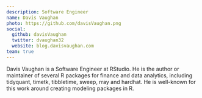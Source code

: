 ```yaml
---
description: Software Engineer
name: Davis Vaughan
photo: https://github.com/davisVaughan.png
social:
  github: davisVaughan
  twitter: dvaughan32
  website: blog.davisvaughan.com
team: true
---
```





Davis Vaughan is a Software Engineer at RStudio. He is the author or maintainer of several R packages for finance and data analytics, including tidyquant, timetk, tibbletime, sweep, rray and hardhat. He is well-known for this work around creating modeling packages in R. 

